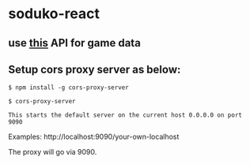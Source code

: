 # soduko-react

## use [this](https://github.com/navshaikh/sudoku-api) API for game data

## Setup cors proxy server as below: 
```
$ npm install -g cors-proxy-server
```
```
$ cors-proxy-server

This starts the default server on the current host 0.0.0.0 on port 9090
```

Examples:
http://localhost:9090/your-own-localhost

The proxy will go via 9090.
